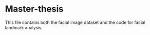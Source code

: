 # Master-thesis
This file contains both the facial image dataset and the code for facial landmark analysis
